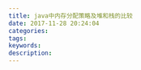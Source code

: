 ```yaml
---
title: java中内存分配策略及堆和栈的比较
date: 2017-11-28 20:24:04
categories:
tags:
keywords:
description:
---
```

